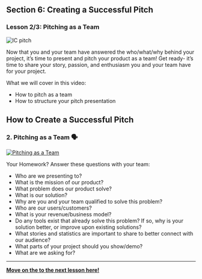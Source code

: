 ## Section 6: Creating a Successful Pitch
### Lesson 2/3: Pitching as a Team

![IC pitch](https://user-images.githubusercontent.com/18564645/134086558-45f4781e-c46d-407d-bbe9-ac4f17024f7d.png)

Now that you and your team have answered the who/what/why behind your project, it’s time to present and pitch your product as a team! Get ready- it’s time to share your story, passion, and enthusiasm you and your team have for your project.


What we will cover in this video: 

- How to pitch as a team
- How to structure your pitch presentation

## How to Create a Successful Pitch 

### 2. Pitching as a Team 🗣

[![Pitching as a Team](https://user-images.githubusercontent.com/18564645/134134637-7dc85e13-e6a5-4aed-b253-2cd11a33d10a.png)](https://youtu.be/WJSKVSgOngM "Pitching as a Team")

Your Homework? Answer these questions with your team:

- Who are we presenting to?
- What is the mission of our product?
- What problem does our product solve?
- What is our solution?
- Why are you and your team qualified to solve this problem?
- Who are our users/customers?
- What is your revenue/business model?
- Do any tools exist that already solve this problem? If so, why is your solution better, or improve upon existing solutions?
- What stories and statistics are important to share to better connect with our audience?
- What parts of your project should you show/demo?
- What are we asking for?

---


[**Move on the to the next lesson here!**](../../6-Successful-Pitch/3.Pitch-Deck-Tips/README.md) 

